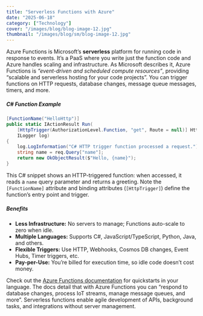 ```yaml
---
title: "Serverless Functions with Azure"
date: "2025-06-18"
category: ["Technology"]
cover: "/images/blog/blog-image-12.jpg"
thumbnail: "/images/blog/sm/blog-image-12.jpg"
---
```


Azure Functions is Microsoft’s **serverless** platform for running code in response to events. It’s a PaaS where you write just the function code and Azure handles scaling and infrastructure. As Microsoft describes it, Azure Functions is _“event-driven and scheduled compute resources”_, providing “scalable and serverless hosting for your code projects”. You can trigger functions on HTTP requests, database changes, message queue messages, timers, and more.

##### C# Function Example

```csharp
[FunctionName("HelloHttp")]
public static IActionResult Run(
    [HttpTrigger(AuthorizationLevel.Function, "get", Route = null)] HttpRequest req,
    ILogger log)
{
    log.LogInformation("C# HTTP trigger function processed a request.");
    string name = req.Query["name"];
    return new OkObjectResult($"Hello, {name}");
}
```

This C# snippet shows an HTTP-triggered function: when accessed, it reads a `name` query parameter and returns a greeting. Note the `[FunctionName]` attribute and binding attributes (`[HttpTrigger]`) define the function’s entry point and trigger.

##### Benefits

- **Less Infrastructure:** No servers to manage; Functions auto-scale to zero when idle.
- **Multiple Languages:** Supports C#, JavaScript/TypeScript, Python, Java, and others.
- **Flexible Triggers:** Use HTTP, Webhooks, Cosmos DB changes, Event Hubs, Timer triggers, etc.
- **Pay-per-Use:** You’re billed for execution time, so idle code doesn’t cost money.

Check out the [Azure Functions documentation](https://learn.microsoft.com/azure/azure-functions/) for quickstarts in your language. The docs detail that with Azure Functions you can “respond to database changes, process IoT streams, manage message queues, and more”. Serverless functions enable agile development of APIs, background tasks, and integrations without server management.
